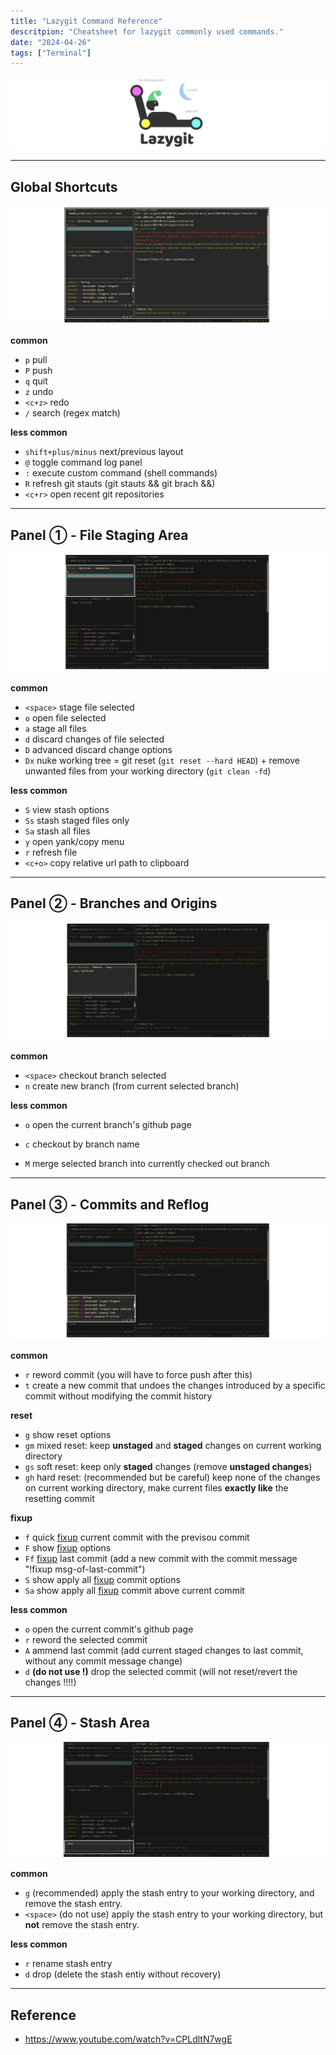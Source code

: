 ```yaml
---
title: "Lazygit Command Reference"
descritpion: "Cheatsheet for lazygit commonly used commands."
date: "2024-04-26"
tags: ["Terminal"]
---
```


![2024-04-26T133818](2024-04-26T133818.jpg)

--------
## Global Shortcuts

![image-20240426145039476](image-20240426145039476.png)

**common**

-   `p` pull
-   `P` push
-   `q` quit
-   `z` undo
-   `<c+z>` redo
-   `/` search (regex match)

**less common**

-   `shift+plus/minus` next/previous layout
-   `@` toggle command log panel
-   `:` execute custom command (shell commands)
-   `R` refresh git stauts (git stauts && git brach &&)
-   `<c+r>` open recent git repositories

------
## Panel ① - File Staging Area

![2024-04-26T133732](2024-04-26T133732.jpg)

**common**

-   `<space>` stage file selected
-   `o` open file selected
-   `a` stage all files
-   `d` discard changes of file selected
-   `D` advanced discard change options
-   `Dx` nuke working tree = git reset (`git reset --hard HEAD`) + remove unwanted files from your working directory (`git clean -fd`)

**less common**

-   `S` view stash options
-   `Ss` stash staged files only
-   `Sa` stash all files
-   `y` open yank/copy menu
-   `r` refresh file
-   `<c+o>` copy relative url path to clipboard

------
## Panel ② - Branches and Origins

![2024-04-26T133743](2024-04-26T133743.jpg)

**common**

-   `<space>` checkout branch selected
-   `n` create new branch (from current selected branch)

**less common**

-   `o` open the current branch's github page

-   `c` checkout by branch name
-   `M` merge selected branch into currently checked out branch

------
## Panel ③ - Commits and Reflog

![2024-04-26T133750](2024-04-26T133750.jpg)

**common**

-   `r` reword commit (you will have to force push after this)
-   `t` create a new commit that undoes the changes introduced by a specific commit without modifying the commit history

**reset**
-   `g` show reset options
-   `gm` mixed reset: keep **unstaged** and **staged** changes on current working directory
-   `gs` soft reset: keep only **staged** changes (remove **unstaged changes**)
-   `gh` hard reset: (recommended but be careful) keep none of the changes on current working directory, make current files **exactly like** the resetting commit

**fixup**

-   `f` quick <u>fixup</u> current commit with the previsou commit
-   `F` show <u>fixup</u> options
-   `Ff` <u>fixup</u> last commit (add a new commit with the commit message "!fixup msg-of-last-commit")
-   `S` show apply all <u>fixup</u> commit options
-   `Sa` show apply all <u>fixup</u> commit above current commit

**less common**

-   `o` open the current commit's github page
-   `r` reword the selected commit
-   `A` ammend last commit (add current staged changes to last commit, without any commit message change)
-   `d` **(do not use !)** drop the selected commit (will not reset/revert the changes !!!!)

------
## Panel ④ - Stash Area

![2024-04-26T133803](2024-04-26T133803.jpg)

**common**

-   `g` (recommended) apply the stash entry to your working directory, and remove the stash entry.
-   `<space>` (do not use) apply the stash entry to your working directory, but **not** remove the stash entry.

**less common**

-   `r` rename stash entry
-   `d` drop (delete the stash entiy without recovery)

------

## Reference
- https://www.youtube.com/watch?v=CPLdltN7wgE

